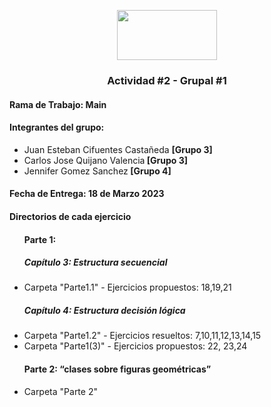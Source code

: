 <p align="center"><img src="https://upload.wikimedia.org/wikipedia/commons/thumb/1/1e/UNAL_Logosimbolo.svg/1280px-UNAL_Logosimbolo.svg.png" width="160" height="80"></p> 
<h3 align="center">Actividad #2 - Grupal #1</h3>

<h4>Rama de Trabajo: Main</h4>

<h4>Integrantes del grupo:</h4> 
<ul>
  <li>Juan Esteban Cifuentes Castañeda <b>[Grupo 3]</b></li>
  <li>Carlos Jose Quijano Valencia<b> [Grupo 3] </b></li>
  <li>Jennifer Gomez Sanchez<b> [Grupo 4] </b></li>
</ul>

<h4>Fecha de Entrega: 18 de Marzo 2023</h4> 

<h4> Directorios de cada ejercicio </h4>
<ul>
<h4> Parte 1:  </h4>
<h5>Capítulo 3: Estructura secuencial</h5>
<li>Carpeta "Parte1.1" - Ejercicios propuestos: 18,19,21</li>
<h5>Capítulo 4: Estructura decisión lógica </h5>
<li>Carpeta "Parte1.2" - Ejercicios resueltos: 7,10,11,12,13,14,15</li>
<li>Carpeta "Parte1(3)" - Ejercicios propuestos: 22, 23,24</li>
<h4> Parte 2: “clases sobre figuras geométricas” </h4>
<li>Carpeta "Parte 2"</li>
</ul>


